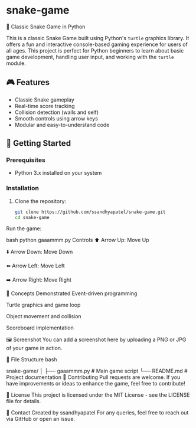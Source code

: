 # snake-game
🐍 Classic Snake Game in Python

This is a classic Snake Game built using Python's `turtle` graphics library. It offers a fun and interactive console-based gaming experience for users of all ages. This project is perfect for Python beginners to learn about basic game development, handling user input, and working with the `turtle` module.

## 🎮 Features

- Classic Snake gameplay
- Real-time score tracking
- Collision detection (walls and self)
- Smooth controls using arrow keys
- Modular and easy-to-understand code

## 🚀 Getting Started

### Prerequisites

- Python 3.x installed on your system

### Installation

1. Clone the repository:

   ```bash
   git clone https://github.com/ssandhyapatel/snake-game.git
   cd snake-game
Run the game:

bash
python gaaammm.py
Controls
⬆️ Arrow Up: Move Up

⬇️ Arrow Down: Move Down

⬅️ Arrow Left: Move Left

➡️ Arrow Right: Move Right

🧠 Concepts Demonstrated
Event-driven programming

Turtle graphics and game loop

Object movement and collision

Scoreboard implementation

🖼️ Screenshot
You can add a screenshot here by uploading a PNG or JPG of your game in action.

📁 File Structure
bash

snake-game/
│
├── gaaammm.py     # Main game script
└── README.md      # Project documentation
🙌 Contributing
Pull requests are welcome. If you have improvements or ideas to enhance the game, feel free to contribute!

📄 License
This project is licensed under the MIT License - see the LICENSE file for details.

💬 Contact
Created by ssandhyapatel
For any queries, feel free to reach out via GitHub or open an issue.
